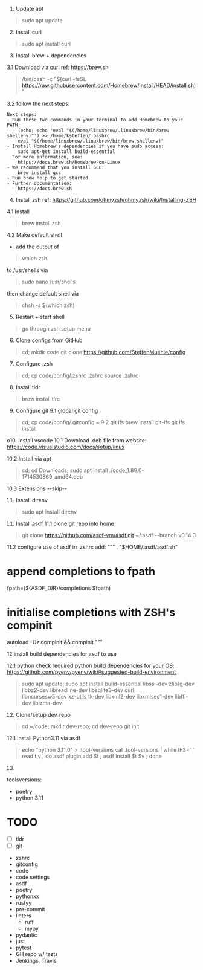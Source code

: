 1. Update apt
> sudo apt update


2. Install curl
> sudo apt install curl


3. Install brew + dependencies

3.1 Download via curl
ref: https://brew.sh
> /bin/bash -c "$(curl -fsSL https://raw.githubusercontent.com/Homebrew/install/HEAD/install.sh)"

3.2 follow the next steps:
```
Next steps:
- Run these two commands in your terminal to add Homebrew to your PATH:
    (echo; echo 'eval "$(/home/linuxbrew/.linuxbrew/bin/brew shellenv)"') >> /home/ksteffen/.bashrc
    eval "$(/home/linuxbrew/.linuxbrew/bin/brew shellenv)"
- Install Homebrew's dependencies if you have sudo access:
    sudo apt-get install build-essential
  For more information, see:
    https://docs.brew.sh/Homebrew-on-Linux
- We recommend that you install GCC:
    brew install gcc
- Run brew help to get started
- Further documentation:
    https://docs.brew.sh
```


4. Install zsh
ref: https://github.com/ohmyzsh/ohmyzsh/wiki/Installing-ZSH

4.1 Install
> brew install zsh

4.2 Make default shell
- add the output of
> which zsh

to /usr/shells via
> sudo nano /usr/shells

then change default shell via
> chsh -s $(which zsh)


5. Restart + start shell
> go through zsh setup menu


6. Clone configs from GitHub
> cd; mkdir code
> git clone https://github.com/SteffenMuehle/config


7. Configure .zsh
> cd; cp code/config/.zshrc .zshrc
> source .zshrc


8. Install tldr
> brew install tlrc


9. Configure git
9.1 global git config
> cd; cp code/config/.gitconfig ~
9.2 git lfs
> brew install git-lfs
> git lfs install


o10. Install vscode
10.1 Download .deb file from website:
https://code.visualstudio.com/docs/setup/linux

10.2 Install via apt
> cd; cd Downloads; sudo apt install ./code_1.89.0-1714530869_amd64.deb

10.3 Extensions
--skip--


11. Install direnv
> sudo apt install direnv


11. Install asdf
11.1 clone git repo into home
> git clone https://github.com/asdf-vm/asdf.git ~/.asdf --branch v0.14.0

11.2 configure use of asdf in .zshrc
add:
"""
. "$HOME/.asdf/asdf.sh"
# append completions to fpath
fpath=(${ASDF_DIR}/completions $fpath)
# initialise completions with ZSH's compinit
autoload -Uz compinit && compinit
"""


12 install build dependencies for asdf to use

12.1 python
check required python build dependencies for your OS:
https://github.com/pyenv/pyenv/wiki#suggested-build-environment
> sudo apt update; sudo apt install build-essential libssl-dev zlib1g-dev \
> libbz2-dev libreadline-dev libsqlite3-dev curl \
> libncursesw5-dev xz-utils tk-dev libxml2-dev libxmlsec1-dev libffi-dev liblzma-dev


12. Clone/setup dev_repo
> cd ~/code; mkdir dev-repo; cd dev-repo
> git init

12.1 Install Python3.11 via asdf
> echo "python 3.11.0" > .tool-versions
> cat .tool-versions | while IFS=' ' read t v ; do asdf plugin add $t ; asdf install $t $v ; done


13. 
toolsversions:
- poetry
- python 3.11


# TODO
- [ ] tldr
- [ ] git
- zshrc
- gitconfig
- code
- code settings
- asdf
- poetry
- pythonxx
- rustyy
- pre-commit
- linters
    - ruff
    - mypy
- pydantic
- just
- pytest
- GH repo w/ tests
- Jenkings, Travis
